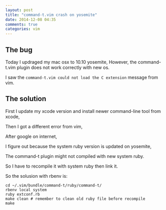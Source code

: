 ```yaml
---
layout: post
title: "command-t.vim crash on yosemite"
date: 2014-12-08 04:35
comments: true
categories: vim
---
```


## The bug

Today I updraged my mac osx to 10.10 yosemite,
However, the command-t.vim plugin does not work correctly with new os.

I saw the `command-t.vim could not load the C extension` message from vim.

<!-- more -->

## The solution

First I update my xcode version and install newer command-line tool from xcode,

Then I got a different error from vim,

After google on internet,

I figure out because the system ruby version is updated on yosemite,

The command-t plugin might not compiled with new system ruby.

So I have to recompile it with system ruby then link it.

So the solusion with rbenv is:

```
cd ~/.vim/bundle/command-t/ruby/command-t/
rbenv local system
ruby extconf.rb
make clean # remember to clean old ruby file before recompile
make
```

